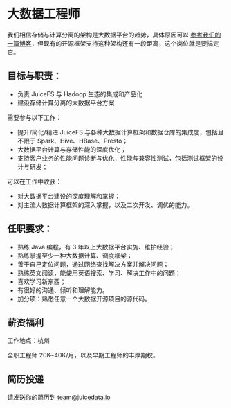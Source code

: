 # 大数据工程师

我们相信存储与计算分离的架构是大数据平台的趋势，具体原因可以 [参考我们的一篇博客](https://juicefs.com/blog/cn/posts/why-disaggregated-compute-and-storage-is-future/)，但现有的开源框架支持这种架构还有一段距离，这个岗位就是要搞定它。

## 目标与职责：

* 负责 JuiceFS 与 Hadoop 生态的集成和产品化
* 建设存储计算分离的大数据平台方案

需要参与以下工作：

* 提升/简化/精进 JuiceFS 与各种大数据计算框架和数据仓库的集成度，包括且不限于 Spark、Hive、HBase、Presto；
* 大数据平台计算与存储性能的深度优化；
* 支持客户业务的性能问题诊断与优化，性能与兼容性测试，包括测试框架的设计与研发；

可以在工作中收获：

* 对大数据平台建设的深度理解和掌握；
* 对主流大数据计算框架的深入掌握，以及二次开发、调优的能力。

## 任职要求：

* 熟练 Java 编程，有 3 年以上大数据平台实施、维护经验；
* 熟练掌握至少一种大数据计算、调度框架；
* 善于自己定位问题，通过网络查找解决方案并解决问题；
* 熟练英文阅读，能使用英语搜索、学习、解决工作中的问题；
* 喜欢学习新东西；
* 有很好的沟通、倾听和理解能力。
* 加分项：熟悉任意一个大数据开源项目的源代码。

## 薪资福利

工作地点：杭州

全职工程师 20K~40K/月，以及早期工程师的丰厚期权。

## 简历投递

请发送你的简历到 [team@juicedata.io](mailto:team@juicedata.io)

